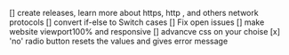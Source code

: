 [] create releases, learn more about https, http , and others network protocols
[] convert if-else to Switch cases
[] Fix open issues 
[] make website viewport100% and responsive 
[] advancve css on your choise
[x] 'no' radio button resets the values and gives error message

